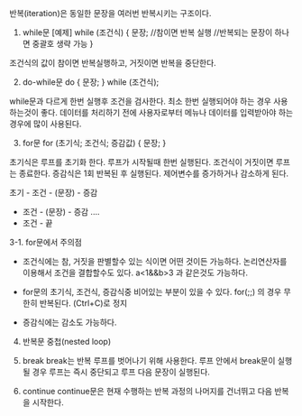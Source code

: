 반복(iteration)은 동일한 문장을 여러번 반복시키는 구조이다.
1. while문
[예제]
while (조건식) {
 문장; //참이면 반복 실행
 //반복되는 문장이 하나면 중괄호 생략 가능
}

조건식의 값이 참이면 반복실행하고, 거짓이면 반복을 중단한다.


2. do-while문
do {
 문장;
} while (조건식);

while문과 다르게 한번 실행후 조건을 검사한다. 최소 한번 실행되어야 하는 경우 사용하는것이 좋다. 데이터를 처리하기 전에 사용자로부터 메뉴나 데이터를 입력받아야 하는 경우에 많이 사용된다.


3. for문
for (초기식; 조건식; 증감값) {
 문장;
}

초기식은 루프를 초기화 한다. 루프가 시작될때 한번 실행된다. 조건식이 거짓이면 루프는 종료한다. 증감식은 1회 반복된 후 실행된다. 제어변수를 증가하거나 감소하게 된다.

초기 - 조건 - (문장) - 증감
-  조건 - (문장) - 증감
.... 
- 조건 - 끝



3-1. for문에서 주의점
 - 조건식에는 참, 거짓을 판별할수 있는 식이면 어떤 것이든 가능하다. 논리연산자를 이용해서 조건을 결합할수도 있다.
a<1&&b>3 과 같은것도 가능하다.

 - for문의 초기식, 조건식, 증감식중 비어있는 부분이 있을 수 있다.
for(;;) 의 경우 무한히 반복된다. (Ctrl+C)로 정지

 - 증감식에는 감소도 가능하다.


4. 반복문 중첩(nested loop)

5. break
break는 반복 루프를 벗어나기 위해 사용한다. 루프 안에서 break문이 실행될 경우 루프는 즉시 중단되고 루프 다음 문장이 실행된다.

6. continue
continue문은 현재 수행하는 반복 과정의 나머지를 건너뛰고 다음 반복을 시작한다.

